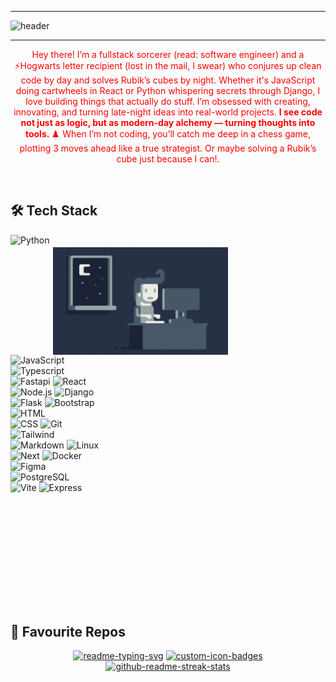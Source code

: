 
---

![header](https://capsule-render.vercel.app/api?type=venom&height=200&color=gradient&text=Mokhele%20Katleho&textBg=false&section=header&fontSize=70&desc=Software%20Engineer%20|%20Web%20Developer&descAlignY=65&stroke=00563B)

---

<p style="color: red;" align="center" >
Hey there! I’m a fullstack sorcerer (read: software engineer) and a ⚡Hogwarts letter recipient (lost in the mail, I swear) who conjures up clean code by day and solves Rubik’s cubes by night. Whether it's JavaScript doing cartwheels in React or Python whispering secrets through Django, I love building things that actually do stuff. I’m obsessed with creating, innovating, and turning late-night ideas into real-world projects. <b> I see code not just as logic, but as modern-day alchemy — turning thoughts into tools. </b>♟️ When I’m not coding, you’ll catch me deep in a chess game, plotting 3 moves ahead like a true strategist. Or maybe solving a Rubik’s cube just because I can!.
</p>

<br>


<div style="display: flex; justify-content: space-between; align-items: flex-start;margin-bottom:100px">
  <div>
    <h2>🛠 Tech Stack</h2>
    <img style="margin-top: 20px;margin-right:20px" alt="Night Coding" src="https://raw.githubusercontent.com/AVS1508/AVS1508/master/assets/Night-Coding.gif" width="280" align="right">
    <p style="width:40%" >
      <img src="https://img.shields.io/badge/-Python-05122A?style=flat&logo=python" alt="Python">
      <img src="https://img.shields.io/badge/-JavaScript-05122A?style=flat&logo=javascript" alt="JavaScript">
      <img src="https://img.shields.io/badge/-Typescript-05122A?style=flat&logo=Typescript" alt="Typescript">
      <img src="https://img.shields.io/badge/FastApi-05122A?style=flat&logo=Fastapi" alt="Fastapi">
      <img src="https://img.shields.io/badge/-React-05122A?style=flat&logo=react" alt="React"> <br>
      <img src="https://img.shields.io/badge/-Node.js-05122A?style=flat&logo=node.js" alt="Node.js">
      <img src="https://img.shields.io/badge/-Django-05122A?style=flat&logo=django&logoColor=00BC81" alt="Django">
      <img src="https://img.shields.io/badge/-Flask-05122A?style=flat&logo=flask" alt="Flask">
      <img src="https://img.shields.io/badge/-Bootstrap-05122A?style=flat&logo=bootstrap&logoColor=563D7C" alt="Bootstrap">
      <img src="https://img.shields.io/badge/-HTML-05122A?style=flat&logo=HTML5" alt="HTML"> <br>
      <img src="https://img.shields.io/badge/-CSS-05122A?style=flat&logo=CSS3&logoColor=1572B6" alt="CSS">
      <img src="https://img.shields.io/badge/-Git-05122A?style=flat&logo=git" alt="Git">
      <img src="https://img.shields.io/badge/-Tailwind-05122A?style=flat&logo=Tailwind-CSS" alt="Tailwind">
      <img src="https://img.shields.io/badge/-Markdown-05122A?style=flat&logo=markdown" alt="Markdown">
      <img src="https://img.shields.io/badge/-Linux-05122A?style=flat&logo=Linux" alt="Linux"><br>
      <img src="https://img.shields.io/badge/-Next-05122A?style=flat&logo=Next-js" alt="Next">
      <img src="https://img.shields.io/badge/-Docker-05122A?style=flat&logo=Docker" alt="Docker">
      <img src="https://img.shields.io/badge/-Figma-05122A?style=flat&logo=Figma" alt="Figma">
      <img src="https://img.shields.io/badge/-PostgreSQL-05122A?style=flat&logo=PostgreSQL" alt="PostgreSQL"><br>
      <img src="https://img.shields.io/badge/-Vite-05122A?style=flat&logo=Vite" alt="Vite">
      <img src="https://img.shields.io/badge/-Express-05122A?style=flat&logo=Express" alt="Express">
    </p>
  </div>
</div>


<br>

<div style="margin-top:2rem" >
  <br>
  <h2> 🌟 Favourite Repos </h2>
  
  <p align="center">
      <a href="https://github.com/mokhelek/SocialWriter"><img width="278" src="https://denvercoder1-github-readme-stats.vercel.app/api/pin/?username=mokhelek&repo=SocialWriter&theme=react&bg_color=1F222E&title_color=F85D7F&hide_border=true&icon_color=F8D866&show_icons=false" alt="readme-typing-svg"></a>
      <a href="https://github.com/mokhelek/a-django-built-resume-generator.git"><img width="278" src="https://denvercoder1-github-readme-stats.vercel.app/api/pin?username=mokhelek&repo=a-django-built-resume-generator&theme=react&bg_color=1F222E&title_color=F85D7F&hide_border=true&icon_color=F8D866&show_icons=false" alt="custom-icon-badges"></a>
      <a href="https://github.com/mokhelek/mzansi-chess"><img width="278" src="https://denvercoder1-github-readme-stats.vercel.app/api/pin/?username=mokhelek&repo=mzansi-chess&theme=react&bg_color=1F222E&title_color=F85D7F&hide_border=true&icon_color=F8D866&show_icons=false" alt="github-readme-streak-stats"></a>
  </p>

</div>


  <br>

